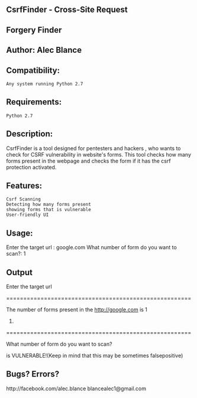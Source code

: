 <h2>CsrfFinder - Cross-Site Request <h2>Forgery Finder</h2>
<h2>Author: Alec Blance</h2>

<h2>Compatibility:</h2>

    Any system running Python 2.7


<h2>Requirements:</h2>

    Python 2.7


<h2>Description:</h2>
CsrfFinder is a tool designed for pentesters and hackers , who wants to check for CSRF vulnerability in website's forms. This tool checks how many forms present in the webpage and checks the form if it has the csrf protection activated.

<h2>Features:</h2>

    Csrf Scanning
    Detecting how many forms present
    showing forms that is vulnerable
    User-friendly UI

 
<h2>Usage:</h2>

Enter the target url : google.com
What number of form do you want to scan?: 1 


<h2>Output</h2>

Enter the target url

[+]: google.com

======================================================

The number of forms present in the http://google.com is 1

1. <form action=/search onsubmit=/>

======================================================

What number of form do you want to scan?

[+]: 1

<form action=/search> is VULNERABLE!(Keep in mind that this may be sometimes falsepositive)


<h2>Bugs? Errors?</h2>
http://facebook.com/alec.blance
blancealec1@gmail.com
